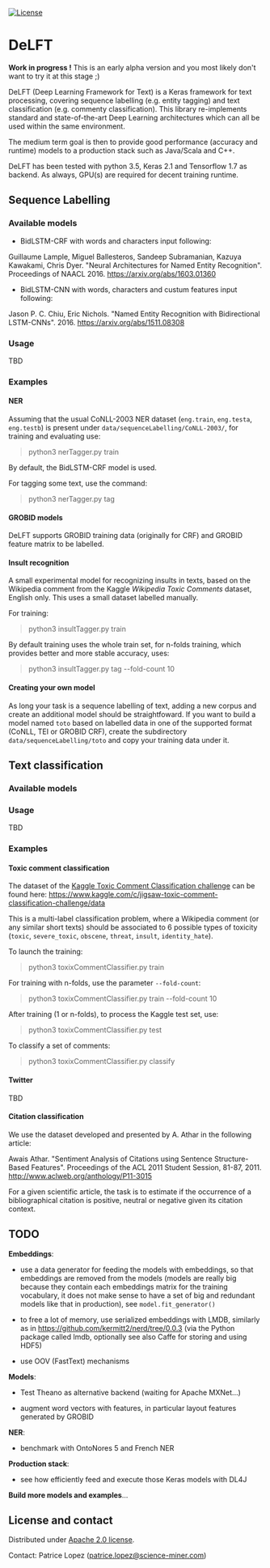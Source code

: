 [![License](http://img.shields.io/:license-apache-blue.svg)](http://www.apache.org/licenses/LICENSE-2.0.html)

# DeLFT 

__Work in progress !__ This is an early alpha version and you most likely don't want to try it at this stage ;) 


DeLFT (Deep Learning Framework for Text) is a Keras framework for text processing, covering sequence labelling (e.g. entity tagging) and text classification (e.g. commenty classification). This library re-implements standard and state-of-the-art Deep Learning architectures which can all be used within the same environment. 

The medium term goal is then to provide good performance (accuracy and runtime) models to a production stack such as Java/Scala and C++. 

DeLFT has been tested with python 3.5, Keras 2.1 and Tensorflow 1.7 as backend. As always, GPU(s) are required for decent training runtime. 

## Sequence Labelling

### Available models

- BidLSTM-CRF with words and characters input following: 

Guillaume Lample, Miguel Ballesteros, Sandeep Subramanian, Kazuya Kawakami, Chris Dyer. "Neural Architectures for Named Entity Recognition". Proceedings of NAACL 2016. https://arxiv.org/abs/1603.01360

- BidLSTM-CNN with words, characters and custum features input following: 

Jason P. C. Chiu, Eric Nichols. "Named Entity Recognition with Bidirectional LSTM-CNNs". 2016. https://arxiv.org/abs/1511.08308

### Usage

TBD

### Examples

#### NER

Assuming that the usual CoNLL-2003 NER dataset (`eng.train`, `eng.testa`, `eng.testb`) is present under `data/sequenceLabelling/CoNLL-2003/`, for training and evaluating use:

> python3 nerTagger.py train

By default, the BidLSTM-CRF model is used. 

For tagging some text, use the command:

> python3 nerTagger.py tag

#### GROBID models

DeLFT supports GROBID training data (originally for CRF) and GROBID feature matrix to be labelled. 


#### Insult recognition

A small experimental model for recognizing insults in texts, based on the Wikipedia comment from the Kaggle _Wikipedia Toxic Comments_ dataset, English only. This uses a small dataset labelled manually. 

For training:

> python3 insultTagger.py train

By default training uses the whole train set, for n-folds training, which provides better and more stable accuracy, uses: 

> python3 insultTagger.py tag --fold-count 10

#### Creating your own model

As long your task is a sequence labelling of text, adding a new corpus and create an additional model should be straightfoward. If you want to build a model named `toto` based on labelled data in one of the supported format (CoNLL, TEI or GROBID CRF), create the subdirectory `data/sequenceLabelling/toto` and copy your training data under it.  


## Text classification

### Available models



### Usage

TBD

### Examples

#### Toxic comment classification

The dataset of the [Kaggle Toxic Comment Classification challenge](https://www.kaggle.com/c/jigsaw-toxic-comment-classification-challenge) can be found here: https://www.kaggle.com/c/jigsaw-toxic-comment-classification-challenge/data

This is a multi-label classification problem, where a Wikipedia comment (or any similar short texts) should be associated to 6 possible types of toxicity (`toxic`, `severe_toxic`, `obscene`, `threat`, `insult`, `identity_hate`).

To launch the training: 

> python3 toxixCommentClassifier.py train

For training with n-folds, use the parameter `--fold-count`:

> python3 toxixCommentClassifier.py train --fold-count 10

After training (1 or n-folds), to process the Kaggle test set, use:

> python3 toxixCommentClassifier.py test

To classify a set of comments: 

> python3 toxixCommentClassifier.py classify


#### Twitter 

TBD

#### Citation classification

We use the dataset developed and presented by A. Athar in the following article:

Awais Athar. "Sentiment Analysis of Citations using Sentence Structure-Based Features". Proceedings of the ACL 2011 Student Session, 81-87, 2011. http://www.aclweb.org/anthology/P11-3015

For a given scientific article, the task is to estimate if the occurrence of a bibliographical citation is positive, neutral or negative given its citation context. 


## TODO


__Embeddings__: 

* use a data generator for feeding the models with embeddings, so that embeddings are removed from the models (models are really big because they contain each embeddings matrix for the training vocabulary, it does not make sense to have a set of big and redundant models like that in production), see `model.fit_generator()`

* to free a lot of memory, use serialized embeddings with LMDB, similarly as in https://github.com/kermitt2/nerd/tree/0.0.3 (via the Python package called lmdb,  optionally see also Caffe for storing and using HDF5)

* use OOV (FastText) mechanisms

__Models__:

* Test Theano as alternative backend (waiting for Apache MXNet...)

* augment word vectors with features, in particular layout features generated by GROBID

__NER__:

* benchmark with OntoNores 5 and French NER

__Production stack__:

* see how efficiently feed and execute those Keras models with DL4J

__Build more models and examples__...

## License and contact

Distributed under [Apache 2.0 license](http://www.apache.org/licenses/LICENSE-2.0). 

Contact: Patrice Lopez (<patrice.lopez@science-miner.com>)

